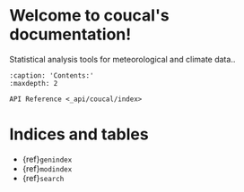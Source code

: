 # Welcome to coucal's documentation!

Statistical analysis tools for meteorological and climate data..

```{toctree}
:caption: 'Contents:'
:maxdepth: 2

API Reference <_api/coucal/index>
```

# Indices and tables

- {ref}`genindex`
- {ref}`modindex`
- {ref}`search`
